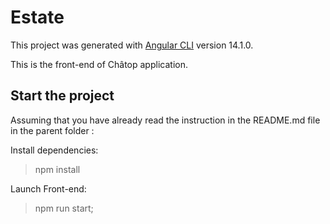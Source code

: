 # Estate

This project was generated with [Angular CLI](https://github.com/angular/angular-cli) version 14.1.0.

This is the front-end of Châtop application.

## Start the project

Assuming that you have already read the instruction in the README.md file in the parent folder :

Install dependencies:

> npm install

Launch Front-end:

> npm run start;


